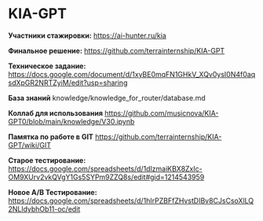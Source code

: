 # KIA-GPT

**Участники стажировки:**
https://ai-hunter.ru/kia

**Финальное решение:**
https://github.com/terrainternship/KIA-GPT

**Техническое задание:** 
https://docs.google.com/document/d/1xyBE0mqFN1GHkV_XQv0ysI0N4f0aqsdXpGR2NRTZyiM/edit?usp=sharing

**База знаний** 
knowledge/knowledge_for_router/database.md

**Коллаб для использования** 
https://github.com/musicnova/KIA-GPT0/blob/main/knowledge/V30.ipynb

**Памятка по работе в GIT**
https://github.com/terrainternship/KIA-GPT/wiki/GIT

**Старое тестирование:** 
https://docs.google.com/spreadsheets/d/1dlzmaiKBX8ZxIc-OM9XUrv2vkQVgY1Gs5SYPm9ZZQ8s/edit#gid=1214543959

**Новое A/B Тестирование:** 
https://docs.google.com/spreadsheets/d/1hIrPZBFfZHvstDIBv8CJsCsoXlLQ2NLldybhOb11-oc/edit
